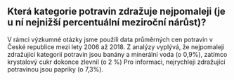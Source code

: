 ## Která kategorie potravin zdražuje nejpomaleji (je u ní nejnižší percentuální meziroční nárůst)?

V rámci výzkumné otázky jsme použili data průměrných cen potravin v České republice mezi lety 2006 až 2018. Z analýzy vyplývá, že nejpomaleji zdražující kategorií potravin jsou banány a minerální voda (o 0,9%), zatímco krystalový cukr dokonce zlevnil (o 2 %) Pro informaci, nejrychleji zdražující potravinou jsou papriky (o 7,3%).
